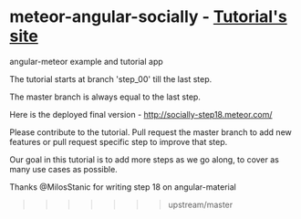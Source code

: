# meteor-angular-socially - [Tutorial's site](http://angularjs.meteor.com/tutorial)
angular-meteor example and tutorial app

The tutorial starts at branch 'step_00' till the last step.

The master branch is always equal to the last step.

Here is the deployed final version - http://socially-step18.meteor.com/

Please contribute to the tutorial.
Pull request the master branch to add new features or pull request specific step to improve that step.

Our goal in this tutorial is to add more steps as we go along, to cover as many use cases as possible.

Thanks @MilosStanic for writing step 18 on angular-material
>>>>>>> upstream/master

